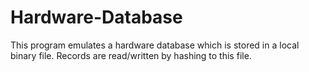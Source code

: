 # Hardware-Database
This program emulates a hardware database which is stored in a local binary file. Records are read/written by hashing to this file.
